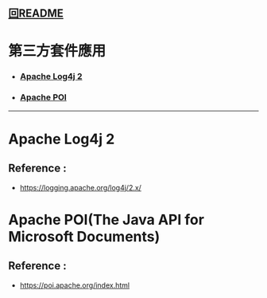 ## <a href='README.md#top'>回README</a>
# <span id='top'>第三方套件應用</span>
* ### <a href='#link1'>Apache Log4j 2</a>
* ### <a href='#link2'>Apache POI</a>
<hr/>  

# <span id='link1'>Apache Log4j 2</span>
## Reference :
* https://logging.apache.org/log4j/2.x/

# <span id='link2'>Apache POI(The Java API for Microsoft Documents)</span>
## Reference :
* https://poi.apache.org/index.html
